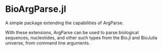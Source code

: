 # BioArgParse.jl

A simple package extending the capabilities of ArgParse.

With these extensions, ArgParse can be used to parse biological sequences,
nucleotides, and other such types from the Bio.jl and BioJulia universe,
from command line arguments.
